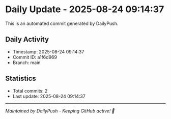 # Daily Update - 2025-08-24 09:14:37

This is an automated commit generated by DailyPush.

## Daily Activity
- Timestamp: 2025-08-24 09:14:37
- Commit ID: a1f6d969
- Branch: main

## Statistics
- Total commits: 2
- Last update: 2025-08-24 09:14:37

---
*Maintained by DailyPush - Keeping GitHub active! 🚀*
